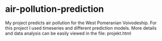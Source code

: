 # air-pollution-prediction

My project predicts air pollution for the West Pomeranian Voivodeship. For this project I used timeseries and different prediction models. More details and data analysis can be easily viewed in the file: projekt.html
